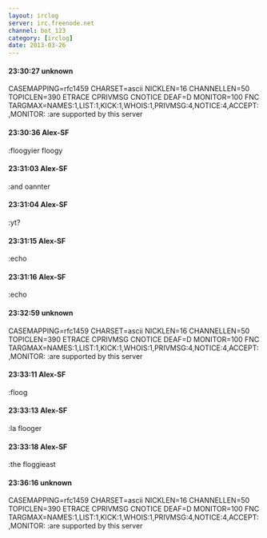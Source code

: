 ```yaml
---
layout: irclog
server: irc.freenode.net
channel: bot_123
category: [irclog]
date: 2013-03-26
---
```


#### 23:30:27 unknown
 CASEMAPPING=rfc1459 CHARSET=ascii NICKLEN=16 CHANNELLEN=50 TOPICLEN=390 ETRACE CPRIVMSG CNOTICE DEAF=D MONITOR=100 FNC TARGMAX=NAMES:1,LIST:1,KICK:1,WHOIS:1,PRIVMSG:4,NOTICE:4,ACCEPT:,MONITOR: :are supported by this server
#### 23:30:36 Alex-SF
 :floogyier floogy
#### 23:31:03 Alex-SF
 :and oannter
#### 23:31:04 Alex-SF
 :yt?
#### 23:31:15 Alex-SF
 :echo
#### 23:31:16 Alex-SF
 :echo
#### 23:32:59 unknown
 CASEMAPPING=rfc1459 CHARSET=ascii NICKLEN=16 CHANNELLEN=50 TOPICLEN=390 ETRACE CPRIVMSG CNOTICE DEAF=D MONITOR=100 FNC TARGMAX=NAMES:1,LIST:1,KICK:1,WHOIS:1,PRIVMSG:4,NOTICE:4,ACCEPT:,MONITOR: :are supported by this server
#### 23:33:11 Alex-SF
 :floog
#### 23:33:13 Alex-SF
 :la flooger
#### 23:33:18 Alex-SF
 :the floggieast
#### 23:36:16 unknown
 CASEMAPPING=rfc1459 CHARSET=ascii NICKLEN=16 CHANNELLEN=50 TOPICLEN=390 ETRACE CPRIVMSG CNOTICE DEAF=D MONITOR=100 FNC TARGMAX=NAMES:1,LIST:1,KICK:1,WHOIS:1,PRIVMSG:4,NOTICE:4,ACCEPT:,MONITOR: :are supported by this server
